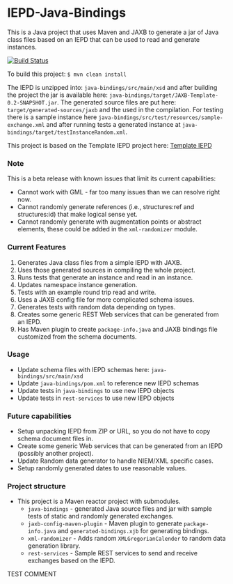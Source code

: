 IEPD-Java-Bindings
==================

This is a Java project that uses Maven and JAXB to generate a jar of Java class files based on an IEPD that can be used to read and generate instances.

[![Build Status](https://travis-ci.org/jtmrice/IEPD-Java-Bindings.svg?branch=master)](https://travis-ci.org/jtmrice/IEPD-Java-Bindings)

To build this project:
`$ mvn clean install`

The IEPD is unzipped into: `java-bindings/src/main/xsd` and after building the project the jar is available here: `java-bindings/target/JAXB-Template-0.2-SNAPSHOT.jar`. The generated source files are put here: `target/generated-sources/jaxb` and the used in the compilation. For testing there is a sample instance here `java-bindings/src/test/resources/sample-exchange.xml` and after running tests a generated instance at `java-bindings/target/testInstanceRandom.xml`.

This project is based on the Template IEPD project here: [Template IEPD](https://github.com/niem/Template-IEPD)


### Note
This is a beta release with known issues that limit its current capabilities:
* Cannot work with GML - far too many issues than we can resolve right now.
* Cannot randomly generate references (i.e., structures:ref and structures:id) that make logical sense yet.
* Cannot randomly generate with augmentation points or abstract elements, these could be added in the `xml-randomizer` module.


### Current Features
1. Generates Java class files from a simple IEPD with JAXB.
2. Uses those generated sources in compiling the whole project.
3. Runs tests that generate an instance and read in an instance.
4. Updates namespace instance generation.
5. Tests with an example round trip read and write.
6. Uses a JAXB config file for more complicated schema issues.
7. Generates tests with random data depending on types.
8. Creates some generic REST Web services that can be generated from an IEPD.
9. Has Maven plugin to create `package-info.java` and JAXB bindings file customized from the schema documents.


### Usage
* Update schema files with IEPD schemas here: `java-bindings/src/main/xsd`
* Update `java-bindings/pom.xml` to reference new IEPD schemas
* Update tests in `java-bindings` to use new IEPD objects
* Update tests in `rest-services` to use new IEPD objects


### Future capabilities
* Setup unpacking IEPD from ZIP or URL, so you do not have to copy schema document files in.
* Create some generic Web services that can be generated from an IEPD (possibly another project).
* Update Random data generator to handle NIEM/XML specific cases.
* Setup randomly generated dates to use reasonable values.


### Project structure
* This project is a Maven reactor project with submodules.
  * `java-bindings` - generated Java source files and jar with sample tests of static and randomly generated exchanges.
  * `jaxb-config-maven-plugin` - Maven plugin to generate `package-info.java` and `generated-bindings.xjb` for generating bindings.
  * `xml-randomizer` - Adds random `XMLGregorianCalender` to random data generation library.
  * `rest-services` - Sample REST services to send and receive exchanges based on the IEPD.



TEST COMMENT
